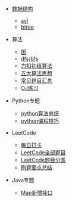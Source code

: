 * [数据结构](algorithms/data_structures/README.md)
  * [avl](algorithms/data_structures/avl.md)
  * [btree](algorithms/data_structures/btree.md)

* 算法
  * [图](algorithms/graph.md)
  * [dfs/bfs](algorithms/dfs_bfs.md)
  * [力扣初级算法](algorithms/algo_low.md)
  * [五大算法思想](algorithms/五大算法思想.md)
  * [常见题目汇总](algorithms/questions.md)
  * [OJ练习](algorithms/oj.md)

* Python专题
  * [python算法总结](algorithms/python/python_summary.md)
  * [python编程技巧](algorithms/python/python_tips.md)

* LeetCode
  * [每日打卡](每日打卡.md)
  * [LeetCode全部题目](LeetCode全部题目.md)
  * [LeetCode题目分类](LeetCode题目分类.md)
  * [刷题要点总结](others/Attention.md)
  
* Java专题
  * [Map新增接口](algorithms/java/Map.md)